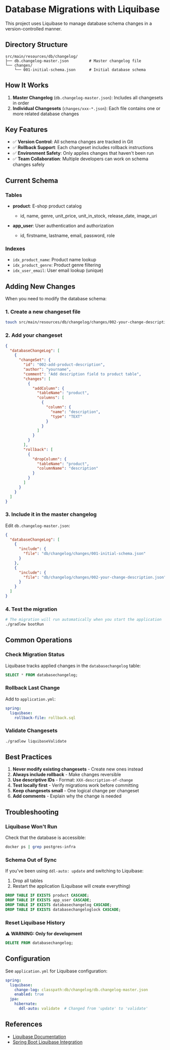 # Database Migrations with Liquibase

This project uses Liquibase to manage database schema changes in a version-controlled manner.

## Directory Structure

```
src/main/resources/db/changelog/
├── db.changelog-master.json         # Master changelog file
└── changes/
    └── 001-initial-schema.json      # Initial database schema
```

## How It Works

1. **Master Changelog** (`db.changelog-master.json`): Includes all changesets in order
2. **Individual Changesets** (`changes/xxx-*.json`): Each file contains one or more related database changes

## Key Features

- ✅ **Version Control**: All schema changes are tracked in Git
- ✅ **Rollback Support**: Each changeset includes rollback instructions
- ✅ **Environment Safety**: Only applies changes that haven't been run
- ✅ **Team Collaboration**: Multiple developers can work on schema changes safely

## Current Schema

### Tables
- **product**: E-shop product catalog
  - id, name, genre, unit_price, unit_in_stock, release_date, image_uri
  
- **app_user**: User authentication and authorization
  - id, firstname, lastname, email, password, role

### Indexes
- `idx_product_name`: Product name lookup
- `idx_product_genre`: Product genre filtering
- `idx_user_email`: User email lookup (unique)

## Adding New Changes

When you need to modify the database schema:

### 1. Create a new changeset file

```bash
touch src/main/resources/db/changelog/changes/002-your-change-description.json
```

### 2. Add your changeset

```json
{
  "databaseChangeLog": [
    {
      "changeSet": {
        "id": "002-add-product-description",
        "author": "yourname",
        "comment": "Add description field to product table",
        "changes": [
          {
            "addColumn": {
              "tableName": "product",
              "columns": [
                {
                  "column": {
                    "name": "description",
                    "type": "TEXT"
                  }
                }
              ]
            }
          }
        ],
        "rollback": [
          {
            "dropColumn": {
              "tableName": "product",
              "columnName": "description"
            }
          }
        ]
      }
    }
  ]
}
```

### 3. Include it in the master changelog

Edit `db.changelog-master.json`:
```json
{
  "databaseChangeLog": [
    {
      "include": {
        "file": "db/changelog/changes/001-initial-schema.json"
      }
    },
    {
      "include": {
        "file": "db/changelog/changes/002-your-change-description.json"
      }
    }
  ]
}
```

### 4. Test the migration

```bash
# The migration will run automatically when you start the application
./gradlew bootRun
```

## Common Operations

### Check Migration Status

Liquibase tracks applied changes in the `databasechangelog` table:

```sql
SELECT * FROM databasechangelog;
```

### Rollback Last Change

Add to `application.yml`:
```yaml
spring:
  liquibase:
    rollback-file: rollback.sql
```

### Validate Changesets

```bash
./gradlew liquibaseValidate
```

## Best Practices

1. **Never modify existing changesets** - Create new ones instead
2. **Always include rollback** - Make changes reversible
3. **Use descriptive IDs** - Format: `XXX-description-of-change`
4. **Test locally first** - Verify migrations work before committing
5. **Keep changesets small** - One logical change per changeset
6. **Add comments** - Explain why the change is needed

## Troubleshooting

### Liquibase Won't Run

Check that the database is accessible:
```bash
docker ps | grep postgres-infra
```

### Schema Out of Sync

If you've been using `ddl-auto: update` and switching to Liquibase:
1. Drop all tables
2. Restart the application (Liquibase will create everything)

```sql
DROP TABLE IF EXISTS product CASCADE;
DROP TABLE IF EXISTS app_user CASCADE;
DROP TABLE IF EXISTS databasechangelog CASCADE;
DROP TABLE IF EXISTS databasechangeloglock CASCADE;
```

### Reset Liquibase History

⚠️ **WARNING: Only for development**
```sql
DELETE FROM databasechangelog;
```

## Configuration

See `application.yml` for Liquibase configuration:

```yaml
spring:
  liquibase:
    change-log: classpath:db/changelog/db.changelog-master.json
    enabled: true
  jpa:
    hibernate:
      ddl-auto: validate  # Changed from 'update' to 'validate'
```

## References

- [Liquibase Documentation](https://docs.liquibase.com/)
- [Spring Boot Liquibase Integration](https://docs.spring.io/spring-boot/docs/current/reference/html/howto.html#howto.data-initialization.migration-tool.liquibase)
